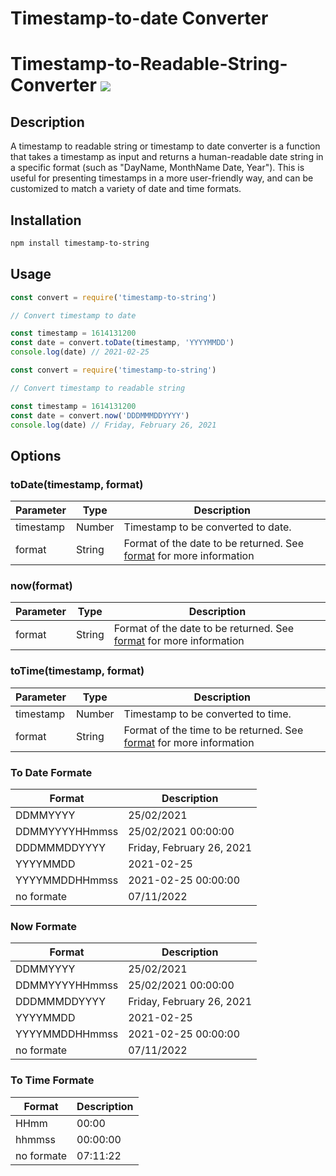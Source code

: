 # Timestamp-to-date Converter
# Timestamp-to-Readable-String-Converter [![](https://img.shields.io/badge/-npm-red)](https://www.npmjs.com/package/timestamp-to-string)

## Description

A timestamp to readable string or timestamp to date converter is a function that takes a timestamp as input and returns a human-readable date string in a specific format (such as "DayName, MonthName Date, Year"). This is useful for presenting timestamps in a more user-friendly way, and can be customized to match a variety of date and time formats.

## Installation

```bash
npm install timestamp-to-string
```

## Usage

```javascript
const convert = require('timestamp-to-string')

// Convert timestamp to date

const timestamp = 1614131200
const date = convert.toDate(timestamp, 'YYYYMMDD')
console.log(date) // 2021-02-25
```

```javascript
const convert = require('timestamp-to-string')

// Convert timestamp to readable string

const timestamp = 1614131200
const date = convert.now('DDDMMMDDYYYY')
console.log(date) // Friday, February 26, 2021
```

## Options

### toDate(timestamp, format)

| Parameter | Type   | Description                                                                            |
| --------- | ------ | -------------------------------------------------------------------------------------- |
| timestamp | Number | Timestamp to be converted to date.                                                     |
| format    | String | Format of the date to be returned. See [format](#to-date-formate) for more information |

### now(format)

| Parameter | Type   | Description                                                                        |
| --------- | ------ | ---------------------------------------------------------------------------------- |
| format    | String | Format of the date to be returned. See [format](#now-formate) for more information |

### toTime(timestamp, format)

| Parameter | Type   | Description                                                                            |
| --------- | ------ | -------------------------------------------------------------------------------------- |
| timestamp | Number | Timestamp to be converted to time.                                                     |
| format    | String | Format of the time to be returned. See [format](#to-time-formate) for more information |

### To Date Formate

| Format         | Description               |
| -------------- | ------------------------- |
| DDMMYYYY       | 25/02/2021                |
| DDMMYYYYHHmmss | 25/02/2021 00:00:00       |
| DDDMMMDDYYYY   | Friday, February 26, 2021 |
| YYYYMMDD       | 2021-02-25                |
| YYYYMMDDHHmmss | 2021-02-25 00:00:00       |
| no formate     | 07/11/2022                |

### Now Formate

| Format         | Description               |
| -------------- | ------------------------- |
| DDMMYYYY       | 25/02/2021                |
| DDMMYYYYHHmmss | 25/02/2021 00:00:00       |
| DDDMMMDDYYYY   | Friday, February 26, 2021 |
| YYYYMMDD       | 2021-02-25                |
| YYYYMMDDHHmmss | 2021-02-25 00:00:00       |
| no formate     | 07/11/2022                |

### To Time Formate

| Format     | Description |
| ---------- | ----------- |
| HHmm       | 00:00       |
| hhmmss     | 00:00:00    |
| no formate | 07:11:22    |


